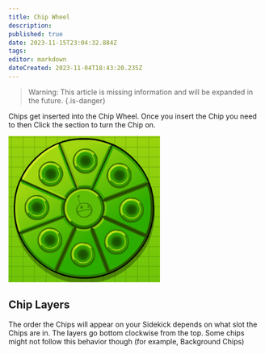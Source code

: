 ```yaml
---
title: Chip Wheel
description: 
published: true
date: 2023-11-15T23:04:32.884Z
tags: 
editor: markdown
dateCreated: 2023-11-04T18:43:20.235Z
---
```


>  Warning:	This article is missing information and will be expanded in the future. 
{.is-danger}

Chips get inserted into the Chip Wheel. Once you insert the Chip you need to then Click the section to turn the Chip on.

![300px-chip_wheel.png](/300px-chip_wheel.png)

## Chip Layers
The order the Chips will appear on your Sidekick depends on what slot the Chips are in. The layers go bottom clockwise from the top. Some chips might not follow this behavior though (for example, Background Chips)

